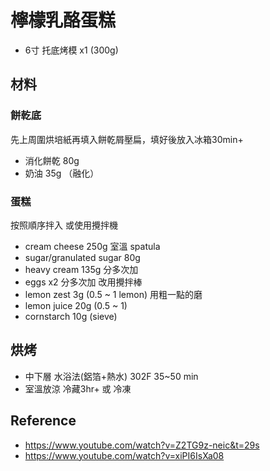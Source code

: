 # 檸檬乳酪蛋糕

- 6寸 托底烤模 x1 (300g)

## 材料

### 餅乾底

先上周圍烘培紙再填入餅乾屑壓扁，填好後放入冰箱30min+

- 消化餅乾 80g 
- 奶油 35g （融化）

### 蛋糕

按照順序拌入 或使用攪拌機

- cream cheese 250g 室溫 spatula
- sugar/granulated sugar 80g
- heavy cream 135g 分多次加
- eggs x2 分多次加 改用攪拌棒
- lemon zest 3g (0.5 ~ 1 lemon) 用粗一點的磨
- lemon juice 20g (0.5 ~ 1)
- cornstarch 10g (sieve)

## 烘烤

- 中下層 水浴法(鋁箔+熱水) 302F 35~50 min
- 室溫放涼 冷藏3hr+ 或 冷凍

## Reference

- https://www.youtube.com/watch?v=Z2TG9z-neic&t=29s
- https://www.youtube.com/watch?v=xiPI6IsXa08
